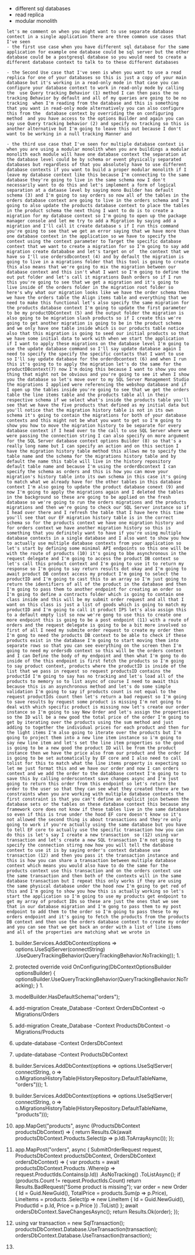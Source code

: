 - different sql databases
- read replica
- modular monolith

```
let's me comment on when you might want to use separate database contect in a single application there are three common use cases that I've seen 
- the first use case when you have different sql database for the same application for example one database could be sql server but the other database could be a postgresql database so you would need to create a different database context to talk to to these different databases 

- the Second Use case that I've seen is when you want to use a read replica for one of your databases so this is just a copy of your main database but it's working in a read-only mode in that case you can configure your database context to work in read-only mode by calling the  use Query tracking Behavior (1) method I can then pass the no tracking Behavior by default and all of my queries are going to be no tracking  when I'm reading from the database and this is something that you want in read-only mode alternatively you can also configure this from the  database context by overriding the on configuring method  and you have access to the options Builder and again you can say use Query tracking behavior (2) and specify no tracking so this is another alternative but I'm going to leave this out because I don't want to be working in a null tracking Manner and 

- the third use case that I've seen for multiple database context is when you are using a modular monolith when you are buildings a modular monolith each module will have one database context the separation at the database level could be by schema or event physically separated databases but regardless of that you absolutely have to use different database contexts if you want to build a proper modular monolith if I leave my database context like this because I'm connecting to the same database they're going to live in the same schema now I don't necessarily want to do this and let's implement a form of logical separation at a dataase level by saying mono Builder has default schema (3) and I'm going to say orders so now all of the tables in the orders database context are going to live in the orders schema and I'm going to also update the products database context to place the tables in the product schema the next thing I want to do is to create a migration for my database context so I'm going to open up the package manager console and let me try to add a Migration by saying add a migration and I'll call it create database s if I run this command  you're going to see that we get an error saying that we have more than one database context in the application so we have to specify the context using the context parameter to Target the specific database context that we want to create a migration for so I'm going to say add migration create datababse and let's target on of  the context that we have so I'll use ordersdbcontext (4) and by default the migration is going to live in a migrations folder that this tool is going to create this also means that we're going to mix the migration between our database context and this isn't what I want so I'm going to define the out put folder and let's call it migrations Dash orders so if I run this you're going to see that we get a migration and it's going to live inside of the orders folder in the migration root folder so here's why what our migration looks like we have the order schema then we have the orders table the Align items table and everything that we need to make this functional let's also specify the same migration for the products database context I'm going to update the first parameter to be my productDbContext (5) and the output folder the migration is also going to be migration slash products so if I create this we're going to get another migration is going to be in the product schema and we only have one table inside which is our products table notice also that this migration is going to seed our initial products so that we have some initial data to work with when we start the application if I want to apply these migrations on the database level I'm going to use the update database command so I'll say update database again I need to specify the specify the specific contacts that I want to use so I'll say update database for the orderdbcontext (6) and when I run this it's going to to apply the migration let's do the same for the productDBcontext(7) now I'm doing this because I want to show you one thing that might not be obvious and you're going to see it when I show you the database so let's move over to my SQL Server Management Studio the migrations I applied were referencing the webshop database and if I open up the tables inside you're going to see that we get the orders table the line items table and the products table all in their respective schema if we select what's inside the products table you'll see that we have the five products that defined as my initial data but you'll notice that the migration history table is not in its own schema it's going to contain the migrations for both of your database contexts and this might not be what you want to get so I'm going to show you how to move the migration history to be separate for every database context if I head over to the call to use SQL Server where we were passing the connection string I can also specify on more argument for the SQL Server database context options Builder (8) so that's a really long name but I can specify an action and on this section I have the migration history table method this allows me to specify the table name and the schema for the migrations history table and by default the name this table will live in the history repository default table name and because I'm using the orderdbcontext I can specify the schema as orders and this is how you can move your migration's history table into its own schema in this case it's going to match what we already have for the other tables in this database context I'm also going to update the product database conext (9) and now I'm going to apply the migrations again and I deleted the tables in the background so these are going to be applied on the fresh database so we're going to run the orders migrations and the products migrations and then we're going to check our SQL Server instance so if I head over there and I refresh the table that I have here this time you'll see that our EF migration history table is in the correct schema so for the products context we have one migration history and for orders context we have another migration history so this is something that you definitely want to have if you're using multiple database contexts in a single database and I also want to show you how to actually use multiple database contexts from your application so let's start by defining some minimal API endpoints so this one will be with the route of products (10) it's going to bbe asynchronous in the request delegate and I'm going to access the product DB context so let's call this product context and I'm going to use it to return my response so I'm going to say return results dot okay and I'm going to await product DB context access my product I'm going to select the productID and I'm going to cast this to an array so I'm just going to return the identifiers of all of the product in the database and then I'm going to pass them to another endpoint for creating an order so I'm going to define a contracts folder which is going to contain one class inside and this will be my submit order request and all that I want on this class is just a list of goods which is going to match my productID and I'm going to call it product IPS let's also assign this to a default empty list so now we're gong to use this to create one more endpoint this is going to be a post endpoint (11) with a route of orders and the request delegate is going to be a bit more involved so first of all I need my submite order request to create my order then I'm gong to need the products DB context to be able to check if these products exist in the database I'm going to start moving them into separate rows so that you can see everything on the screen then I'm going to need my ordersdb context so this will be the orders context and I can Define the body of my endpoint and then what I'm gong to do inside of the this endpoint is first fetch the products so I'm going to say product context, products where the productID is inside of the list that we pass in request so request productsID contains the productId I'm going to say has no tracking and let's load all of the products to memory so to list async of course I need to await this because this is an asynchronous method and let's do some simple validation I'm going to say if products count is not equal to the request productIds count then let's return a bad request so I'm going to save results by request some product is missing I'm not going to deal with which specific product is missing now let's create our order instance so I'm going to say New Order and let's assign the properties so the ID will be a new good the total price of the order I'm going to get by iterating over the products using the sum method and just adding to together the individual prices for each product and then for the light items I'm also going to iterate over the products but I'm going to project them into a new line item instance so i'm going to say new line item and let's set the line item properties so the good is going to be a new good the product ID will be from the product instance then we have the price also from our product and the order Id is going to be set automatically by EF core and I also need to call tolist for this to match what the line items property is expecting so let me just format this and we have our order and now I can orders context and we add the order to the databbase context I'm going to to save this by calling orderscontext save changes async and I'm just going to return this order from this endpoint so let's return the order to the user so that they can see what they created there are two constraints when you are working with multiple database contexts the first constraint is that you can't define an explicit join between the database sets or the tables on these database context this because any framework core does not know if these tables live in the same database so even if this is true under the hood EF core doesn't know so it's not allowed the second thing is about transactions and they're only going to work if you're actually using the same database but you have to tell EF core to actually use the specific transaction how you can do this is let's say I create a new transaction  so (12) using var transaction and let's create a new SQL transaction I'm not going to specify the connection stirng now how you will tell the database context to use it is by saying order's context database use transaction (12) and then you pass it the transaction instance and this is how you can share a transaction between multiple database context which means you would also have to do the same for the products context use this transaction and on the orders context use the same transaction and then both of the contexts will in the same database transaction but I repeat this only works if they are using the same physical database under the hood now I'm going to get red of this and I'm going to show you how this is actually working so let's start the application so I'm going to use my products get endpoint to get my array of product IDs so these are just the ones that we see that in our database migration and I'm gong to pass them to my post endpoint to add them to the order so I'm going to pass these to my orders endpoint and it's going to fetch the products from the products DB context and then use the orders database context to create my order and you can see that we get back an order with a list of line items and all of the properties are matching what we wrote in 

```

1. builder.Services.AddDbContext<ProductsDbContext>(options => options.UseSqlServer(connectString)
			.UseQueryTrackingBehavior(QueryTrackingBehavior.NoTracking));
			1. 
2. protected override void OnConfiguring(DbContextOptionsBuilder optionsBuilder)
		{
			optionsBuilder.UseQueryTrackingBehavior(QueryTrackingBehavior.NoTracking);
		}
		1. 
3. modelBuilder.HasDefaultSchema("orders");

4. add-migration Create_Database -Context OrdersDbContext -o Migrations/Orders
5. add-migration Create_Database -Context ProductsDbContext -o Migrations/Products

6. update-database -Context OrdersDbContext
7. update-database -Context ProductsDbContext

8. builder.Services.AddDbContext<OrdersDbContext>(options => options.UseSqlServer(
				connectString, 
				o => o.MigrationsHistoryTable(HistoryRepository.DefaultTableName, "orders")));
				1. 
9. builder.Services.AddDbContext<ProductsDbContext>(options => options.UseSqlServer(
				connectString,
				o => o.MigrationsHistoryTable(HistoryRepository.DefaultTableName, "products")));

10. app.MapGet("products", async (ProductsDbContext productsDbContext) =>
			{
				return Results.Ok(await productsDbContext.Products.Select(p => p.Id).ToArrayAsync());
			});

11. app.MapPost("orders", async (
				SubmitOrderRequest request,
				ProductsDbContext productsDbContext,
				OrdersDbContext ordersDbContext) =>
			{
				var products = await productsDbContext.Products
				.Where(p => request.ProductIds.Contains(p.Id))
				.AsNoTracking()
				.ToListAsync();
				if (products.Count != request.ProductIds.Count)
					return Results.BadRequest("Some product is missing");
				var order = new Order
				{
					Id = Guid.NewGuid(),
					TotalPrice = products.Sum(p => p.Price),
					LineItems = products
						.Select(p => new LineItem
						{
							Id = Guid.NewGuid(),
							ProductId = p.Id,
							Price = p.Price
						})
						.ToList()
				};
				await ordersDbContext.SaveChangesAsync();
				return Results.Ok(order);
			});
				

12. using var transaction = new SqlTransaction();	productsDbContext.Database.UseTransaction(transaction);
	ordersDbContext.Database.UseTransaction(transaction);

13. 
